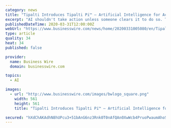 ```yaml
---
category: news
title: "Tipalti Introduces Tipalti Pi™ — Artificial Intelligence for Accounts Payable"
excerpt: "AI shouldn't take action unless someone clears it to do so. Tipalti Pi acts as an artificial intelligence assistant to expose areas and processes that could use more attention while ensuring that a human is in control of financial actions. “The importance of AI in business finance is only going to increase, and we will be adding new ..."
publishedDateTime: 2020-03-31T12:00:00Z
webUrl: "https://www.businesswire.com/news/home/20200331005080/en/Tipalti-Introduces-Tipalti-Pi™-—-Artificial-Intelligence"
type: article
quality: 34
heat: 34
published: false

provider:
  name: Business Wire
  domain: businesswire.com

topics:
  - AI

images:
  - url: "http://www.businesswire.com/images/bwlogo_square.png"
    width: 561
    height: 561
    title: "Tipalti Introduces Tipalti Pi™ — Artificial Intelligence for Accounts Payable"

secured: "hXdChAKAdhN8hUPcu3+51bAnG6nz3Rnk0T0nAfQAn0XwWcb4PruoPwaumAhoSL+8SAQM4Tv37HjcNvxmTZ9l6kn7Q3ETa0JwW7/0RR3ML+NOdmsfopH1J1DXTV6uUN3+hk/hrmzeq31qdMYjntip0SbzcxaG/ZxgTt7xTrdw8mJhcMViTSMaMJRWX06TPAKLA5bn3ys/ZH5BVpTlgEjLHOV7VoE6cMNcO368vOjYk5HQ873aadowbMJvMjDT15x0/j710xjC9J/DR7NARs2meIX9BtLDC/PF2kDFZcqoSwpXcY/mrwfd5nNynms3TZe4;rSP3nkWD+zZNXWuGltGkBg=="
---
```


